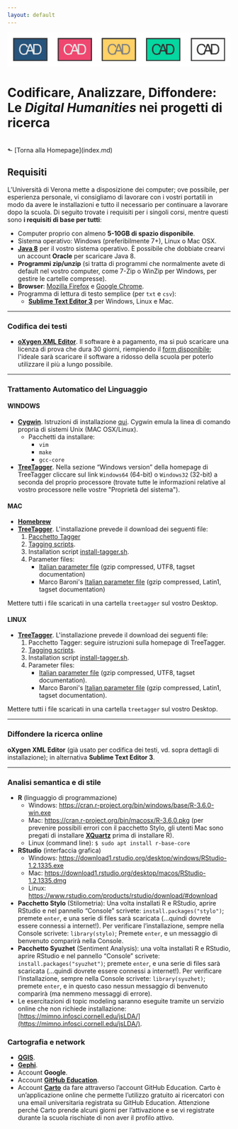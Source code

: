 ```yaml
---
layout: default
---
```


![CAD-logo](assets/img/CAD-logo-long.png)

# Codificare, Analizzare, Diffondere: <br />Le *Digital Humanities* nei progetti di ricerca
<br/>
&#11025; [Torna alla Homepage](index.md)
<br/>

## Requisiti

L’Università di Verona mette a disposizione dei computer; ove possibile, per esperienza personale, vi consigliamo di lavorare con i vostri portatili in modo da avere le installazioni e tutto il necessario per continuare a lavorare dopo la scuola. Di seguito trovate i requisiti per i singoli corsi, mentre questi sono **i requisiti di base per tutti**:

- Computer proprio con almeno **5-10GB di spazio disponibile**.
- Sistema operativo: Windows (preferibilmente 7+), Linux o Mac OSX.
- **[Java 8](https://www.oracle.com/technetwork/java/javase/downloads/jdk8-downloads-2133151.html)** per il vostro sistema operativo. È possibile che dobbiate crearvi un account **Oracle** per scaricare Java 8.
- **Programmi zip/unzip** (si tratta di programmi che normalmente avete di default nel vostro computer, come 7-Zip o WinZip per Windows, per gestire le cartelle compresse).
- **Browser**: [Mozilla Firefox](https://www.mozilla.org/en-US/firefox/new/) e [Google Chrome](https://www.google.com/intl/en/chrome/).
- Programma di lettura di testo semplice (per `txt` e `csv`):
	- **[Sublime Text Editor 3](https://www.sublimetext.com/3)** per Windows, Linux e Mac.

---

### Codifica dei testi

- **[oXygen XML Editor](https://www.oxygenxml.com/xml_editor.html)**. Il software è a pagamento, ma si può scaricare una licenza di prova che dura 30 giorni, riempiendo il [form disponibile](https://www.oxygenxml.com/xml_editor/register.html?p=editor); l'ideale sarà scaricare il software a ridosso della scuola per poterlo utilizzare il più a lungo possibile.

---

### Trattamento Automatico del Linguaggio

#### WINDOWS
- **[Cygwin](https://www.cygwin.com/)**. Istruzioni di installazione [qui](https://www.youtube.com/watch?v=hh-V6el8Oxk). Cygwin emula la linea di comando propria di sistemi Unix (MAC OSX/Linux).
	- Pacchetti da installare: 
		- `vim`
		- `make`
		- `gcc-core`
- **[TreeTagger](https://www.cis.uni-muenchen.de/~schmid/tools/TreeTagger/)**. Nella sezione “Windows version” della homepage di TreeTagger cliccare sul link `Windows64` (64-bit) o `Windows32` (32-bit) a seconda del proprio processore (trovate tutte le informazioni relative al vostro processore nelle vostre "Proprietà del sistema").

#### MAC
- **[Homebrew](https://brew.sh/)**
- **[TreeTagger](https://www.cis.uni-muenchen.de/~schmid/tools/TreeTagger/)**. L'installazione prevede il download dei seguenti file:
	1. [Pacchetto Tagger](https://www.cis.uni-muenchen.de/~schmid/tools/TreeTagger/data/tree-tagger-MacOSX-3.2.2.tar.gz)
	2. [Tagging scripts](https://www.cis.uni-muenchen.de/~schmid/tools/TreeTagger/data/tagger-scripts.tar.gz).
	3. Installation script [install-tagger.sh](https://www.cis.uni-muenchen.de/~schmid/tools/TreeTagger/data/install-tagger.sh).
	4. Parameter files:
		- [Italian parameter file](https://www.cis.uni-muenchen.de/~schmid/tools/TreeTagger/data/italian.par.gz) (gzip compressed, UTF8, tagset documentation)
		- Marco Baroni's [Italian parameter file](https://www.cis.uni-muenchen.de/~schmid/tools/TreeTagger/data/italian2.par.gz) (gzip compressed, Latin1, tagset documentation)

Mettere tutti i file scaricati in una cartella `treetagger` sul vostro Desktop.

#### LINUX
- **[TreeTagger](https://www.cis.uni-muenchen.de/~schmid/tools/TreeTagger/)**. L'installazione prevede il download dei seguenti file:
	1. Pacchetto Tagger: seguire istruzioni sulla homepage di TreeTagger.
	2. [Tagging scripts](https://www.cis.uni-muenchen.de/~schmid/tools/TreeTagger/data/tagger-scripts.tar.gz).
	3. Installation script [install-tagger.sh](https://www.cis.uni-muenchen.de/~schmid/tools/TreeTagger/data/install-tagger.sh).
	4. Parameter files:
		- [Italian parameter file](https://www.cis.uni-muenchen.de/~schmid/tools/TreeTagger/data/italian.par.gz) (gzip compressed, UTF8, tagset documentation).
		- Marco Baroni's [Italian parameter file](https://www.cis.uni-muenchen.de/~schmid/tools/TreeTagger/data/italian2.par.gz) (gzip compressed, Latin1, tagset documentation).

Mettere tutti i file scaricati in una cartella `treetagger` sul vostro Desktop.

---

### Diffondere la ricerca online
**oXygen XML Editor** (già usato per codifica dei testi, vd. sopra dettagli di installazione); in alternativa **Sublime Text Editor 3**.

---

### Analisi semantica e di stile
-  **R** (linguaggio di programmazione)
	- Windows: https://cran.r-project.org/bin/windows/base/R-3.6.0-win.exe 
	- Mac: https://cran.r-project.org/bin/macosx/R-3.6.0.pkg (per prevenire possibili errori con il pacchetto Stylo, gli utenti Mac sono pregati di installare **[XQuartz](https://www.xquartz.org/)** prima di installare R). 
	- Linux (command line): `$ sudo apt install r-base-core`
- **RStudio** (interfaccia grafica)
	- Windows: https://download1.rstudio.org/desktop/windows/RStudio-1.2.1335.exe
	- Mac: https://download1.rstudio.org/desktop/macos/RStudio-1.2.1335.dmg
	- Linux: https://www.rstudio.com/products/rstudio/download/#download
- **Pacchetto Stylo** (Stilometria): Una volta installati R e RStudio, aprire RStudio e nel pannello “Console” scrivete:
`install.packages("stylo")`; premete `enter`, e una serie di files sarà scaricata (...quindi dovrete essere connessi a internet!). Per verificare l’installazione, sempre nella Console scrivete: `library(stylo)`; Premete `enter`, e un messaggio di benvenuto comparirà nella Console.
- **Pacchetto Syuzhet** (Sentiment Analysis): una volta installati R e RStudio, aprire RStudio e nel pannello “Console” scrivete: `install.packages("syuzhet")`; premete `enter`, e una serie di files sarà scaricata (...quindi dovrete essere connessi a internet!).
Per verificare l’installazione, sempre nella Console scrivete: `library(syuzhet)`; premete `enter`, e in questo caso nessun messaggio di benvenuto comparirà (ma nemmeno messaggi di errore).
- Le esercitazioni di topic modeling saranno eseguite tramite un servizio online che non richiede installazione: [https://mimno.infosci.cornell.edu/jsLDA/](https://mimno.infosci.cornell.edu/jsLDA/).


### Cartografia e network

- **[QGIS](https://www.qgis.org/it/site/forusers/download.html)**.
- **[Gephi](https://gephi.org/)**.
- Account **Google**.
- Account **[GitHub Education](https://education.github.com/)**.
- Account **[Carto](https://carto.com/)** da fare attraverso l’account GitHub Education. Carto è un’applicazione online che permette l’utilizzo gratuito ai ricercatori con una email universitaria registrata su GitHub Education. Attenzione perché Carto prende alcuni giorni per l’attivazione e se vi registrate durante la scuola rischiate di non aver il profilo attivo.